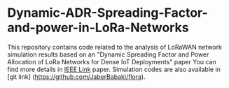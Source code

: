 # Dynamic-ADR-Spreading-Factor-and-power-in-LoRa-Networks
This repository contains code related to the analysis of LoRaWAN network simulation results based on an "Dynamic Spreading Factor and Power Allocation of LoRa Networks for Dense IoT Deployments" paper
You can find more details in [IEEE Link](https://ieeexplore.ieee.org/document/9217283/authors#authors) paper.
Simulation codes are also available in [git link] (https://github.com/JaberBabaki/flora). 
